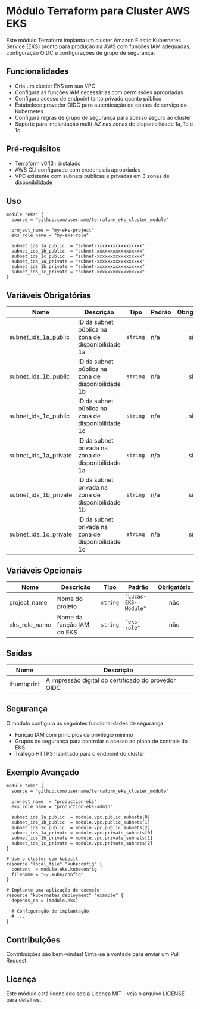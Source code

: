 # Módulo Terraform para Cluster AWS EKS

Este módulo Terraform implanta um cluster Amazon Elastic Kubernetes Service (EKS) pronto para produção na AWS com funções IAM adequadas, configuração OIDC e configurações de grupo de segurança.

## Funcionalidades

- Cria um cluster EKS em sua VPC
- Configura as funções IAM necessárias com permissões apropriadas
- Configura acesso de endpoint tanto privado quanto público
- Estabelece provedor OIDC para autenticação de contas de serviço do Kubernetes
- Configura regras de grupo de segurança para acesso seguro ao cluster
- Suporte para implantação multi-AZ nas zonas de disponibilidade 1a, 1b e 1c

## Pré-requisitos

- Terraform v0.13+ instalado
- AWS CLI configurado com credenciais apropriadas
- VPC existente com subnets públicas e privadas em 3 zonas de disponibilidade

## Uso

```hcl
module "eks" {
  source = "github.com/username/terraform_eks_cluster_module"

  project_name = "my-eks-project"
  eks_role_name = "my-eks-role"
  
  subnet_ids_1a_public  = "subnet-xxxxxxxxxxxxxxxxx"
  subnet_ids_1b_public  = "subnet-xxxxxxxxxxxxxxxxx"
  subnet_ids_1c_public  = "subnet-xxxxxxxxxxxxxxxxx"
  subnet_ids_1a_private = "subnet-xxxxxxxxxxxxxxxxx"
  subnet_ids_1b_private = "subnet-xxxxxxxxxxxxxxxxx"
  subnet_ids_1c_private = "subnet-xxxxxxxxxxxxxxxxx"
}
```

## Variáveis Obrigatórias

| Nome | Descrição | Tipo | Padrão | Obrigatório |
|------|-----------|------|--------|:--------:|
| subnet_ids_1a_public | ID da subnet pública na zona de disponibilidade 1a | `string` | n/a | sim |
| subnet_ids_1b_public | ID da subnet pública na zona de disponibilidade 1b | `string` | n/a | sim |
| subnet_ids_1c_public | ID da subnet pública na zona de disponibilidade 1c | `string` | n/a | sim |
| subnet_ids_1a_private | ID da subnet privada na zona de disponibilidade 1a | `string` | n/a | sim |
| subnet_ids_1b_private | ID da subnet privada na zona de disponibilidade 1b | `string` | n/a | sim |
| subnet_ids_1c_private | ID da subnet privada na zona de disponibilidade 1c | `string` | n/a | sim |

## Variáveis Opcionais

| Nome | Descrição | Tipo | Padrão | Obrigatório |
|------|-----------|------|--------|:--------:|
| project_name | Nome do projeto | `string` | `"Lucas-EKS-Module"` | não |
| eks_role_name | Nome da função IAM do EKS | `string` | `"eks-role"` | não |

## Saídas

| Nome | Descrição |
|------|-----------|
| thumbprint | A impressão digital do certificado do provedor OIDC |

## Segurança

O módulo configura as seguintes funcionalidades de segurança:
- Função IAM com princípios de privilégio mínimo
- Grupos de segurança para controlar o acesso ao plano de controle do EKS
- Tráfego HTTPS habilitado para o endpoint do cluster

## Exemplo Avançado

```hcl
module "eks" {
  source = "github.com/username/terraform_eks_cluster_module"

  project_name  = "production-eks"
  eks_role_name = "production-eks-admin"
  
  subnet_ids_1a_public  = module.vpc.public_subnets[0]
  subnet_ids_1b_public  = module.vpc.public_subnets[1]
  subnet_ids_1c_public  = module.vpc.public_subnets[2]
  subnet_ids_1a_private = module.vpc.private_subnets[0]
  subnet_ids_1b_private = module.vpc.private_subnets[1]
  subnet_ids_1c_private = module.vpc.private_subnets[2]
}

# Use o cluster com kubectl
resource "local_file" "kubeconfig" {
  content  = module.eks.kubeconfig
  filename = "~/.kube/config"
}

# Implante uma aplicação de exemplo
resource "kubernetes_deployment" "example" {
  depends_on = [module.eks]
  
  # Configuração de implantação
  # ...
}
```

## Contribuições

Contribuições são bem-vindas! Sinta-se à vontade para enviar um Pull Request.

## Licença

Este módulo está licenciado sob a Licença MIT - veja o arquivo LICENSE para detalhes.
